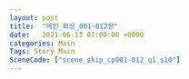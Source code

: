 ```yaml
---
layout: post
title:  "메인_회상_001~012장"
date:   2021-06-13 07:00:00 +0000
categories: Main
Tags: Story Main
SceneCode: ["scene_skip_cp001-012_q1_s10"]
---
```


